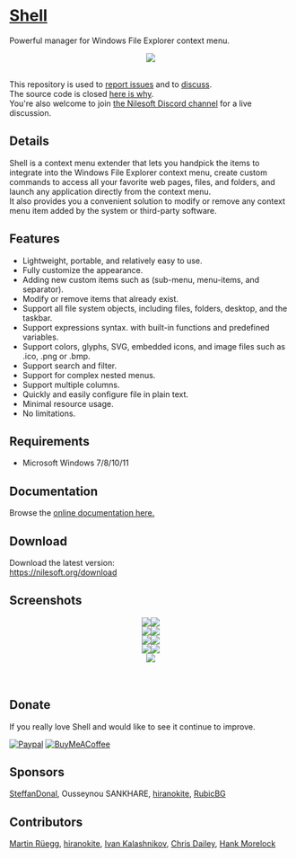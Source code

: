 # [Shell](https://nilesoft.org)
Powerful manager for Windows File Explorer context menu.

<p align="center">
 <img src="https://www.nilesoft.org/images/logo-256.png">
 <br>
 <br>
</p>

This repository is used to [report issues](https://github.com/moudey/shell/issues) and to [discuss](https://github.com/moudey/shell/discussions).<br>
The source code is closed [here is why](https://github.com/moudey/Shell/issues/139).<br>
You're also welcome to join [the Nilesoft Discord channel](https://discord.gg/5tFXyD6wvb) for a live discussion.

## Details
<p>
Shell is a context menu extender that lets you handpick the items to integrate into the Windows File Explorer context menu, create custom commands to access all your favorite web pages, files, and folders, and launch any application directly from the context menu.<br>
It also provides you a convenient solution to modify or remove any context menu item added by the system or third-party software.
</p>


Features
------------------
* Lightweight, portable, and relatively easy to use.
* Fully customize the appearance.
* Adding new custom items such as (sub-menu, menu-items, and separator).
* Modify or remove items that already exist.
* Support all file system objects, including files, folders, desktop, and the taskbar.
* Support expressions syntax. with built-in functions and predefined variables.
* Support colors, glyphs, SVG, embedded icons, and image files such as .ico, .png or .bmp.
* Support search and filter.
* Support for complex nested menus.
* Support multiple columns.
* Quickly and easily configure file in plain text.
* Minimal resource usage.
* No limitations.


Requirements
------------------
  * Microsoft Windows 7/8/10/11 


Documentation
------------------
Browse the [online documentation here.](https://nilesoft.org/docs)


Download
------------------
Download the latest version:  
https://nilesoft.org/download


Screenshots
------------------
<p align="center">
<img src="/screenshots/folder-back.png"><img src="/screenshots/file-manage.png"><br>
<img src="/screenshots/view.png"><img src="/screenshots/edit.png"><br>
<img src="/screenshots/terminal.png"><img src="/screenshots/taskbar.png"><br>
<img src="/screenshots/goto2.png"><img src="/screenshots/gradient.png"><br>
<img src="/screenshots/acrylic.png"><br>

<br>
<br>
</p>

Donate
------------------
If you really love Shell and would like to see it continue to improve.

[![Paypal](https://img.shields.io/badge/Donate-PayPal-blue.svg)](https://www.paypal.me/nilesoft)
[![BuyMeACoffee](https://img.shields.io/badge/Donate-BuyMeACoffee-yellow.svg)](https://www.buymeacoffee.com/moudey)

Sponsors
------------------
[SteffanDonal](https://github.com/SteffanDonal), Ousseynou SANKHARE, [hiranokite](https://github.com/hiranokite), [RubicBG](https://github.com/RubicBG)

Contributors
------------------
[Martin Rüegg](https://github.com/martin-rueegg), [hiranokite](https://github.com/hiranokite), [Ivan Kalashnikov](https://github.com/Steindvart), [Chris Dailey](https://github.com/nitz), [Hank Morelock](https://github.com/hank-morelock)

